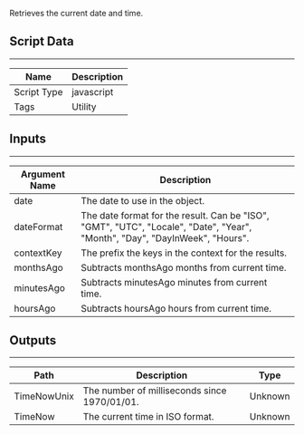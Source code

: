Retrieves the current date and time. 

## Script Data

---

| **Name** | **Description** |
| --- | --- |
| Script Type | javascript |
| Tags | Utility |


## Inputs

---

| **Argument Name** | **Description** |
| --- | --- |
| date | The date to use in the object. |
| dateFormat | The date format for the result. Can be "ISO", "GMT", "UTC", "Locale", "Date", "Year", "Month", "Day", "DayInWeek", "Hours". |
| contextKey | The prefix the keys in the context for the results. |
| monthsAgo | Subtracts monthsAgo months from current time. |
| minutesAgo | Subtracts minutesAgo minutes from current time. |
| hoursAgo | Subtracts hoursAgo hours from current time. |

## Outputs

---

| **Path** | **Description** | **Type** |
| --- | --- | --- |
| TimeNowUnix | The number of milliseconds since 1970/01/01. | Unknown |
| TimeNow | The current time in ISO format. | Unknown |
